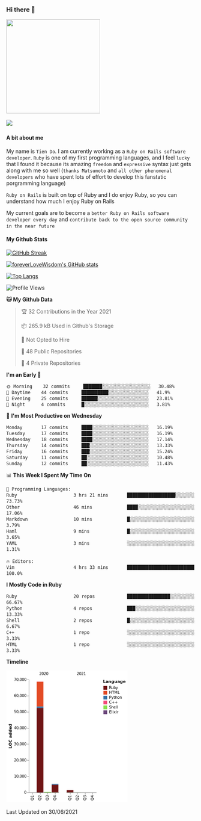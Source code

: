### Hi there 👋

<!--
**foreverLoveWisdom/foreverLoveWisdom** is a ✨ _special_ ✨ repository because its `README.md` (this file) appears on your GitHub profile.

Here are some ideas to get you started:

- 🔭 I’m currently working on ...
- 🌱 I’m currently learning ...
- 👯 I’m looking to collaborate on ...
- 🤔 I’m looking for help with ...
- 💬 Ask me about ...
- 📫 How to reach me: ...
- 😄 Pronouns: ...
- ⚡ Fun fact: ...
-->

<img src="https://codecondo.com/wp-content/uploads/2017/09/railslogo.png" width="250" height="250">

![](https://komarev.com/ghpvc/?username=foreverLoveWisdom)

#### A bit about me
My name is `Tien Do`. I am currently working as a `Ruby on Rails software developer`. `Ruby` is one of my first programming languages, and I feel `lucky` that I found it because its amazing `freedom` and `expressive` syntax just gets along with me so well (`thanks Matsumoto` and `all other phenomenal developers` who have spent lots of effort to develop this fanstatic porgramming language)

`Ruby on Rails` is built on top of Ruby and I do enjoy Ruby, so you can understand how much I enjoy Ruby on Rails

My current goals are to become a `better Ruby on Rails software developer every day` and `contribute back to the open source community in the near future`

#### My Github Stats

[![GitHub Streak](https://github-readme-streak-stats.herokuapp.com/?user=foreverLoveWisdom&theme=dracula)](https://git.io/streak-stats)
&nbsp;
&nbsp;

[![foreverLoveWisdom's GitHub stats](https://github-readme-stats.vercel.app/api?username=foreverLoveWisdom&show_icons=true&theme=react&count_private=true)](https://github.com/anuraghazra/github-readme-stats)

[![Top Langs](https://github-readme-stats.vercel.app/api/top-langs/?username=foreverLoveWisdom&show_icons=true&theme=vue-dark)](https://github.com/anuraghazra/github-readme-stats)

<!--START_SECTION:waka-->
![Profile Views](http://img.shields.io/badge/Profile%20Views-16-blue)

**🐱 My Github Data** 

> 🏆 32 Contributions in the Year 2021
 > 
> 📦 265.9 kB Used in Github's Storage 
 > 
> 🚫 Not Opted to Hire
 > 
> 📜 48 Public Repositories 
 > 
> 🔑 4 Private Repositories  
 > 
**I'm an Early 🐤** 

```text
🌞 Morning    32 commits     ███████░░░░░░░░░░░░░░░░░░   30.48% 
🌆 Daytime    44 commits     ██████████░░░░░░░░░░░░░░░   41.9% 
🌃 Evening    25 commits     ██████░░░░░░░░░░░░░░░░░░░   23.81% 
🌙 Night      4 commits      █░░░░░░░░░░░░░░░░░░░░░░░░   3.81%

```
📅 **I'm Most Productive on Wednesday** 

```text
Monday       17 commits     ████░░░░░░░░░░░░░░░░░░░░░   16.19% 
Tuesday      17 commits     ████░░░░░░░░░░░░░░░░░░░░░   16.19% 
Wednesday    18 commits     ████░░░░░░░░░░░░░░░░░░░░░   17.14% 
Thursday     14 commits     ███░░░░░░░░░░░░░░░░░░░░░░   13.33% 
Friday       16 commits     ███░░░░░░░░░░░░░░░░░░░░░░   15.24% 
Saturday     11 commits     ██░░░░░░░░░░░░░░░░░░░░░░░   10.48% 
Sunday       12 commits     ██░░░░░░░░░░░░░░░░░░░░░░░   11.43%

```


📊 **This Week I Spent My Time On** 

```text
💬 Programming Languages: 
Ruby                     3 hrs 21 mins       ██████████████████░░░░░░░   73.73% 
Other                    46 mins             ████░░░░░░░░░░░░░░░░░░░░░   17.06% 
Markdown                 10 mins             █░░░░░░░░░░░░░░░░░░░░░░░░   3.79% 
Haml                     9 mins              █░░░░░░░░░░░░░░░░░░░░░░░░   3.65% 
YAML                     3 mins              ░░░░░░░░░░░░░░░░░░░░░░░░░   1.31%

🔥 Editors: 
Vim                      4 hrs 33 mins       █████████████████████████   100.0%

```

**I Mostly Code in Ruby** 

```text
Ruby                     20 repos            ████████████████░░░░░░░░░   66.67% 
Python                   4 repos             ███░░░░░░░░░░░░░░░░░░░░░░   13.33% 
Shell                    2 repos             █░░░░░░░░░░░░░░░░░░░░░░░░   6.67% 
C++                      1 repo              ░░░░░░░░░░░░░░░░░░░░░░░░░   3.33% 
HTML                     1 repo              ░░░░░░░░░░░░░░░░░░░░░░░░░   3.33%

```


**Timeline**

![Chart not found](https://raw.githubusercontent.com/foreverLoveWisdom/foreverLoveWisdom/main/charts/bar_graph.png) 


 Last Updated on 30/06/2021
<!--END_SECTION:waka-->

